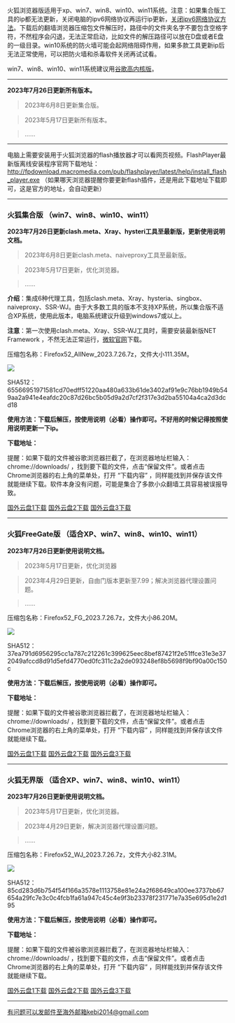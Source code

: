火狐浏览器版适用于xp、win7、win8、win10、win11系统。注意：如果集合版工具的ip都无法更新，关闭电脑的ipv6网络协议再运行ip更新，[关闭ipv6网络协议方法](https://jingyan.baidu.com/article/e52e361590115d00c70c5132.html)。下载后的翻墙浏览器压缩包文件解压时，路径中的文件夹名字不要包含空格字符，不然程序会闪退，无法正常启动，比如文件的解压路径可以放在D盘或者E盘的一级目录。win10系统的防火墙可能会起网络阻碍作用，如果多款工具更新ip后无法正常使用，可以把防火墙和杀毒软件关闭再试试看。

win7、win8、win10、win11系统建议用[谷歌高内核版](https://github.com/Alvin9999/new-pac/wiki/%E9%AB%98%E5%86%85%E6%A0%B8%E7%89%88)。

***

**2023年7月26日更新所有版本。**

> 2023年6月8日更新集合版。

> 2023年5月17日更新所有版本。

> ......

***

电脑上需要安装用于火狐浏览器的flash播放器才可以看网页视频。FlashPlayer最新版离线安装程序官网下载地址：
http://fpdownload.macromedia.com/pub/flashplayer/latest/help/install_flash_player.exe （如果哪天浏览器提醒你要更新flash插件，还是用此下载地址下载即可，这是官方的地址，会自动更新）

***

### 火狐集合版 （win7、win8、win10、win11）

**2023年7月26日更新clash.meta、Xray、hysteri工具至最新版，更新使用说明文档。**

> 2023年6月8日更新clash.meta、naiveproxy工具至最新版。

> 2023年5月17日更新，优化浏览器。

> ......

**介绍**：集成6种代理工具，包括clash.meta、Xray、hysteria、singbox、naiveproxy、SSR-WJ。由于大多数工具的版本不支持XP系统，所以集合版不适合XP系统，使用此版本，电脑系统建议升级到windows7或以上。

**注意**：第一次使用clash.meta、Xray、SSR-WJ工具时，需要安装最新版NET Framework ，不然无法正常运行，[微软官网](https://dotnet.microsoft.com/zh-cn/download/dotnet-framework/net48)下载。

压缩包名称：Firefox52_AllNew_2023.7.26.7z，文件大小111.35M。

![](https://fastly.jsdelivr.net/gh/Alvin9999/pac2/softimag/firefoxall0428.png)

SHA512：65566951971581cd70edff51220aa480a633b61de3402af91e9c76bb1949b549aa2a941e4eafdc20c87d26bc5b05d9a2d7cf2f317e3d2ba55104a4ca2d3dcd18

**使用方法：下载后解压，按使用说明（必看）操作即可。不好用的时候记得按照使用说明更新一下ip。**

**下载地址：**

提醒：如果下载的文件被谷歌浏览器拦截了，在浏览器地址栏输入：chrome://downloads/ ，找到要下载的文件，点击“保留文件”。或者点击Chrome浏览器的右上角的菜单处，打开 “下载内容” ，同样能找到并保存该文件就能继续下载。软件本身没有问题，可能是集合了多款小众翻墙工具容易被误报导致。

[国外云盘1下载](https://d2.freessr2.xyz/Firefox52_AllNew_2023.7.26.7z) 
[国外云盘2下载](https://d.ssrfree4.xyz/Firefox52_AllNew_2023.7.26.7z) 
[国外云盘3下载](https://free.zhujicn2.net/Firefox52_AllNew_2023.7.26.7z) 


***

### 火狐FreeGate版 （适合XP、win7、win8、win10、win11）

**2023年7月26日更新使用说明文档。**

> 2023年5月17日更新，优化浏览器

> 2023年4月29日更新，自由门版本更新至7.99；解决浏览器代理设置问题。

> ......

压缩包名称：Firefox52_FG_2023.7.26.7z，文件大小86.20M。

![](https://fastly.jsdelivr.net/gh/Alvin9999/pac2/softimag/firefox11282.PNG)

SHA512：37ea791d6956295cc1a787c212261c399625eec8bef87421f2e51ffce31e3e372049afccd8d91d5efd4770ed0fc311c2a2de093248ef8b5698f9bf90a00c150c

**使用方法：下载后解压，按使用说明（必看）操作即可。**

**下载地址：**

提醒：如果下载的文件被谷歌浏览器拦截了，在浏览器地址栏输入：chrome://downloads/ ，找到要下载的文件，点击“保留文件”。或者点击Chrome浏览器的右上角的菜单处，打开 “下载内容” ，同样能找到并保存该文件就能继续下载。

[国外云盘1下载](https://d2.freessr2.xyz/Firefox52_FG_2023.7.26.7z) 
[国外云盘2下载](https://d.ssrfree4.xyz/Firefox52_FG_2023.7.26.7z) 
[国外云盘3下载](https://free.zhujicn2.net/Firefox52_FG_2023.7.26.7z) 


***

### 火狐无界版 （适合XP、win7、win8、win10、win11）

**2023年7月26日更新使用说明文档。**

> 2023年5月17日更新，优化浏览器。

> 2023年4月29日更新，解决浏览器代理设置问题。

> ......

压缩包名称：Firefox52_WJ_2023.7.26.7z，文件大小82.31M。

![](https://fastly.jsdelivr.net/gh/Alvin9999/pac2/softimag/firefox11283.PNG)

SHA512：85cd283d6b754f54f166a3578e1113758e81e24a2f68649ca100ee3737bb67654a29fc7e3c0c4fcb1fa61a947c45c4e9f3b23378f231771e7a35e695d1e2d195

**使用方法：下载后解压，按使用说明（必看）操作即可。**

**下载地址：**

提醒：如果下载的文件被谷歌浏览器拦截了，在浏览器地址栏输入：chrome://downloads/ ，找到要下载的文件，点击“保留文件”。或者点击Chrome浏览器的右上角的菜单处，打开 “下载内容” ，同样能找到并保存该文件就能继续下载。

[国外云盘1下载](https://d2.freessr2.xyz/Firefox52_WJ_2023.7.26.7z) 
[国外云盘2下载](https://d.ssrfree4.xyz/Firefox52_WJ_2023.7.26.7z) 
[国外云盘3下载](https://free.zhujicn2.net/Firefox52_WJ_2023.7.26.7z) 

***

有问题可以发邮件至海外邮箱kebi2014@gmail.com